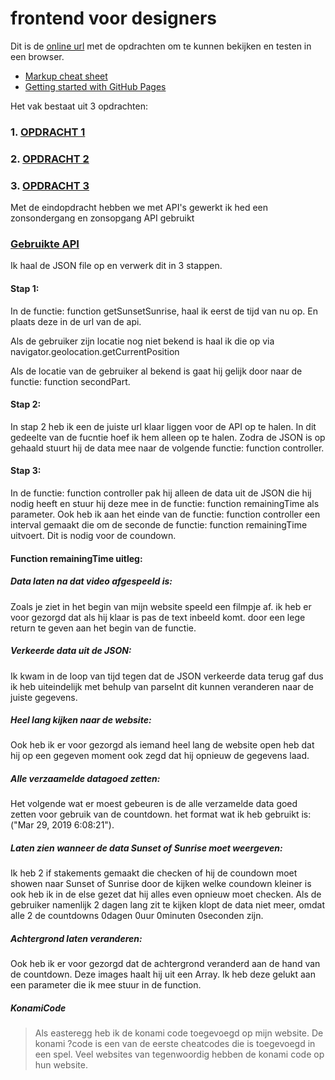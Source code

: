 # frontend voor designers

Dit is de [online url](https://x-track.github.io/frontendvoordesigners/) met de opdrachten om te kunnen bekijken en testen in een browser.
- [Markup cheat sheet](https://github.com/adam-p/markdown-here/wiki/Markdown-Cheatsheet)
- [Getting started with GitHub Pages](https://guides.github.com/features/pages/)

Het vak bestaat uit 3 opdrachten:

### 1. [OPDRACHT 1](https://x-track.github.io/frontendvoordesigners/opdracht1)

### 2. [OPDRACHT 2](https://x-track.github.io/frontendvoordesigners/opdracht2)

### 3. [OPDRACHT 3](https://x-track.github.io/frontendvoordesigners/eindopdracht)


Met de eindopdracht hebben we met API's gewerkt ik hed een zonsondergang en zonsopgang API gebruikt

### [Gebruikte API](https://sunrise-sunset.org/api)

Ik haal de JSON file op en verwerk dit in 3 stappen.

#### Stap 1:
In de functie: function getSunsetSunrise,
haal ik eerst de tijd van nu op. En plaats deze in de url van de api.

Als de gebruiker zijn locatie nog niet bekend is haal ik die op via
navigator.geolocation.getCurrentPosition

Als de locatie van de gebruiker al bekend is gaat hij gelijk door naar de functie: function secondPart.

#### Stap 2:
In stap 2 heb ik een de juiste url klaar liggen voor de API op te halen. In dit gedeelte van de fucntie hoef ik hem alleen op te halen. Zodra de JSON is op gehaald stuurt hij de data mee naar de volgende functie: function controller.

#### Stap 3:
In de functie: function controller pak hij alleen de data uit de JSON die hij nodig heeft en stuur hij deze mee in de functie: function remainingTime als parameter. Ook heb ik aan het einde van de functie: function controller een interval gemaakt die om de seconde de functie: function remainingTime uitvoert. Dit is nodig voor de coundown.



#### Function remainingTime uitleg:

##### Data laten na dat video afgespeeld is:
Zoals je ziet in het begin van mijn website speeld een filmpje af. ik heb er voor gezorgd dat als hij klaar is pas de text inbeeld komt. door een lege return te geven aan het begin van de functie.

##### Verkeerde data uit de JSON:
Ik kwam in de loop van tijd tegen dat de JSON verkeerde data terug gaf dus ik heb uiteindelijk met behulp van parseInt dit kunnen veranderen naar de juiste gegevens.

##### Heel lang kijken naar de website:
Ook heb ik er voor gezorgd als iemand heel lang de website open heb dat hij op een gegeven moment ook zegd dat hij opnieuw de gegevens laad.

##### Alle verzaamelde datagoed zetten:
Het volgende wat er moest gebeuren is de alle verzamelde data goed zetten voor gebruik van de countdown. het format wat ik heb gebruikt is: ("Mar 29, 2019 6:08:21").

##### Laten zien wanneer de data Sunset of Sunrise moet weergeven:
Ik heb 2 if stakements gemaakt die checken of hij de coundown moet showen naar Sunset of Sunrise door de kijken welke coundown kleiner is ook heb ik in de else gezet dat hij alles even opnieuw moet checken. Als de gebruiker namenlijk 2 dagen lang zit te kijken klopt de data niet meer, omdat alle 2 de countdowns 0dagen 0uur 0minuten 0seconden zijn.

##### Achtergrond laten veranderen:
Ook heb ik er voor gezorgd dat de achtergrond veranderd aan de hand van de countdown. Deze images haalt hij uit een Array. Ik heb deze gelukt aan een parameter die ik mee stuur in de function.

##### KonamiCode
>Als easteregg heb ik de konami code toegevoegd op mijn website. De konami ?code is een van de eerste cheatcodes die is toegevoegd in een spel. Veel websites van tegenwoordig hebben de konami code op hun website.
